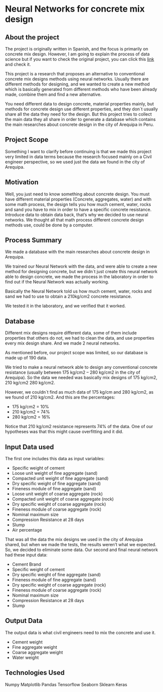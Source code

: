 # Neural Networks for concrete mix design

## About the project

The project is originally written in Spanish, and the focus is primarily on concrete mix design. However, I am going to explain the process of data science but if you want to check the original project, you can click this [link](https://repositorio.ucsm.edu.pe/handle/20.500.12920/12366 "link") and check it. 

This project is a research that proposes an alternative to conventional concrete mix designs methods using neural networks. Usually there are different methods for designing, and we wanted to create a new method which is basically generated from different methods who have been already made, combine them and find a new alternative.

You need different data to design concrete, material properties mainly, but methods for concrete design use different properties, and they don´t usually share all the data they need for the design. But this project tries to collect the main data they all share in order to generate a database which contains the main researches about concrete design in the city of Arequipa in Peru.

## Project Scope

Something I want to clarify before continuing is that we made this project very limited in data terms because the research focused mainly on a Civil engineer perspective, so we used just the data we found in the city of Arequipa.

## Motivation

Well, you just need to know something about concrete design. You must have different material properties (Concrete, aggregates, water) and with some math process, the design tells you how much cement, water, rocks and sand you have to mix in order to have a specific concrete resistance. Introduce data to obtain data back, that’s why we decided to use neural networks. We thought all that math process different concrete design methods use, could be done by a computer.

## Process Summary

We made a database with the main researches about concrete design in Arequipa.

We trained our Neural Network with the data, and were able to create a new method for designing concrete, but we didn´t just create this neural network able to design concrete, we made the process in the laboratory in order to find out if the Neural Network was actually working.

Basically the Neural Network told us how much cement, water, rocks and sand we had to use to obtain a 210kg/cm2 concrete resistance. 

We tested it in the laboratory, and we verified that it worked. 

## Database

Different mix designs require different data, some of them include properties that others do not, we had to clean the data, and use properties every mix design share. And we made 2 neural networks.

As mentioned before, our project scope was limited, so our database is made up of 190 data.

We tried to make a neural network able to design any conventional concrete resistance (usually between 175 kg/cm2 – 280 kg/cm2 in the city of Arequipa). So the data we needed was basically mix designs of 175 kg/cm2, 210 kg/cm2 280 kg/cm2.

However, we couldn´t find as much data of 175 kg/cm and 280 kg/cm2, as we found of 210 kg/cm2. And this are the percentages:

- 175 kg/cm2 = 10%
- 210 kg/cm2 = 74%
- 280 kg/cm2 = 16%

Notice that 210 kg/cm2 resistance represents 74% of the data. One of our hypotheses was that this might cause overfitting and it did.

## Input Data used

The first one includes this data as input variables:

- Specific weight of cement
- Loose unit weight of fine aggregate (sand)
- Compacted unit weight of fine aggregate (sand)
- Dry specific weight of fine aggregate (sand)
- Fineness module of fine aggregate (sand)
- Loose unit weight of coarse aggregate (rock)
- Compacted unit weight of coarse aggregate (rock)
- Dry specific weight of coarse aggregate (rock)
- Fineness module of coarse aggregate (rock)
- Nominal maximum size
- Compression Resistance at 28 days
- Slump
- Air percentage

That was all the data the mix designs we used in the city of Arequipa shared, but when we made the tests, the results weren’t what we expected. So, we decided to eliminate some data. Our second and final neural network had these input data:

- Cement Brand
- Specific weight of cement
- Dry specific weight of fine aggregate (sand)
- Fineness module of fine aggregate (sand)
- Dry specific weight of coarse aggregate (rock)
- Fineness module of coarse aggregate (rock)
- Nominal maximum size
- Compression Resistance at 28 days
- Slump

## Output Data

The output data is what civil engineers need to mix the concrete and use it. 

- Cement weight
- Fine aggregate weight
- Coarse aggregate weight
- Water weight 

## Technologies Used

Numpy
Matplotlib
Pandas
Tensorflow
Seaborn
Sklearn
Keras
